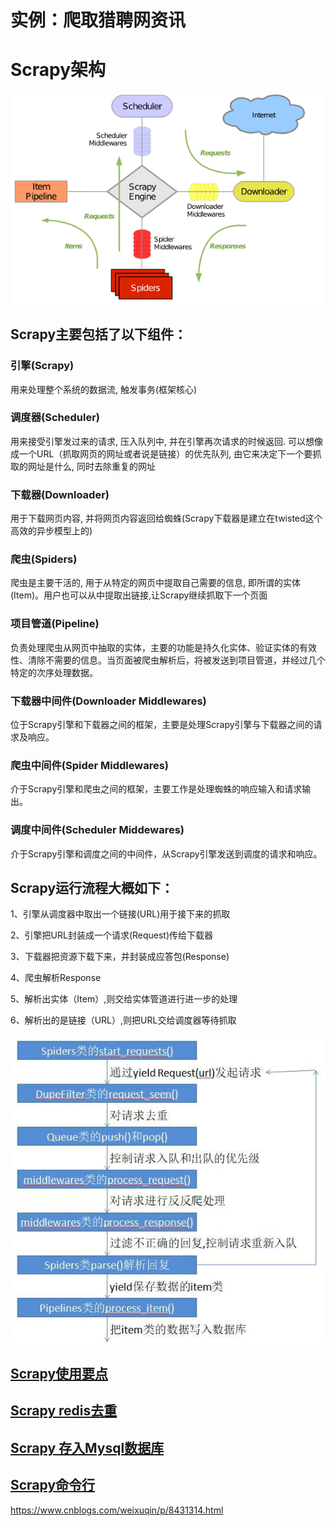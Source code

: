 # 实例：爬取猎聘网资讯


# Scrapy架构

![image](/links/scrapy.png)

## Scrapy主要包括了以下组件：

### 引擎(Scrapy)
用来处理整个系统的数据流, 触发事务(框架核心)

### 调度器(Scheduler)
用来接受引擎发过来的请求, 压入队列中, 并在引擎再次请求的时候返回. 可以想像成一个URL（抓取网页的网址或者说是链接）的优先队列, 由它来决定下一个要抓取的网址是什么, 同时去除重复的网址

### 下载器(Downloader)
用于下载网页内容, 并将网页内容返回给蜘蛛(Scrapy下载器是建立在twisted这个高效的异步模型上的)

### 爬虫(Spiders)
爬虫是主要干活的, 用于从特定的网页中提取自己需要的信息, 即所谓的实体(Item)。用户也可以从中提取出链接,让Scrapy继续抓取下一个页面

### 项目管道(Pipeline)
负责处理爬虫从网页中抽取的实体，主要的功能是持久化实体、验证实体的有效性、清除不需要的信息。当页面被爬虫解析后，将被发送到项目管道，并经过几个特定的次序处理数据。

### 下载器中间件(Downloader Middlewares)
位于Scrapy引擎和下载器之间的框架，主要是处理Scrapy引擎与下载器之间的请求及响应。

### 爬虫中间件(Spider Middlewares)
介于Scrapy引擎和爬虫之间的框架，主要工作是处理蜘蛛的响应输入和请求输出。

### 调度中间件(Scheduler Middewares)
介于Scrapy引擎和调度之间的中间件，从Scrapy引擎发送到调度的请求和响应。

## Scrapy运行流程大概如下：

1、引擎从调度器中取出一个链接(URL)用于接下来的抓取

2、引擎把URL封装成一个请求(Request)传给下载器

3、下载器把资源下载下来，并封装成应答包(Response)

4、爬虫解析Response

5、解析出实体（Item）,则交给实体管道进行进一步的处理

6、解析出的是链接（URL）,则把URL交给调度器等待抓取

![image](/links/liucheng.JPEG)

## [Scrapy使用要点](http://baijiahao.baidu.com/s?id=1589536251616545021&wfr=spider&for=pc)


## [Scrapy redis去重](https://www.jianshu.com/p/7b6c1754ee73)

## [Scrapy 存入Mysql数据库](https://www.along.party/?p=2405)

## [Scrapy命令行](http://scrapy-chs.readthedocs.io/zh_CN/0.24/topics/commands.html)
https://www.cnblogs.com/weixuqin/p/8431314.html